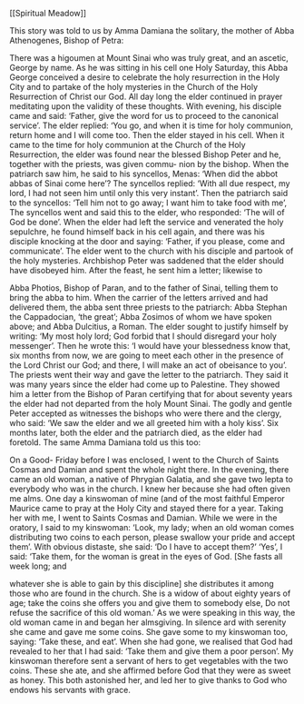 [[Spiritual Meadow]]
 
This story was told to us by Amma Damiana the solitary, the mother of Abba Athenogenes, Bishop of Petra:  
 
There was a higoumen at Mount Sinai who was truly great, and an ascetic, George by name. As he was sitting in his cell one Holy Saturday, this Abba George conceived a desire to celebrate the holy resurrection in the Holy City and to partake of the holy mysteries in the Church of the Holy Resurrection of Christ our God. All day long the elder continued in prayer meditating upon the validity of these thoughts. With evening, his disciple came and said: ‘Father, give the word for us to proceed to the canonical service’. The elder replied: ‘You go, and when it is time for holy communion, return home and I will come too. Then the elder stayed in his cell. When it came to the time for holy communion at the Church of the Holy Resurrection, the elder was found near the blessed Bishop Peter and he, together with the priests, was given commu- nion by the bishop. When the patriarch saw him, he said to his syncellos, Menas: ‘When did the abbot abbas of Sinai come here’? The syncellos replied: ‘With all due respect, my lord, I had not seen him until only this very instant’. Then the patriarch said to the syncellos: ‘Tell him not to go away; I want him to take food with me’, The syncellos went and said this to the elder, who responded: ‘The will of God be done’. When the elder had left the service and venerated the holy sepulchre, he found himself back in his cell again, and there was his disciple knocking at the door and saying: ‘Father, if you please, come and communicate’. The elder went to the church with his disciple and partook of the holy mysteries. Archbishop Peter was saddened that the elder should have disobeyed him. After the feast, he sent him a letter; likewise to  
 
Abba Photios, Bishop of Paran, and to the father of Sinai, telling them to bring the abba to him. When the carrier of the letters arrived and had delivered them, the abba sent three priests to the patriarch: Abba Stephan the Cappadocian, ‘the great’; Abba Zosimos of whom we have spoken above; and Abba Dulcitius, a Roman. The elder sought to justify himself by writing: ‘My most holy lord; God forbid that I should disregard your holy messenger’. Then he wrote this: ‘I would have your blessedness know that, six months from now, we are going to meet each other in the presence of the Lord Christ our God; and there, I will make an act of obeisance to you’. The priests went their way and gave the letter to the patriarch. They said it was many years since the elder had come up to Palestine. They showed him a letter from the Bishop of Paran certifying that for about seventy years the elder had not departed from the holy Mount Sinai. The godly and gentle Peter accepted as witnesses the bishops who were there and the clergy, who said: ‘We saw the elder and we all greeted him with a holy kiss’. Six months later, both the elder and the patriarch died, as the elder had foretold. The same Amma Damiana told us this too:  
 
On a Good- Friday before I was enclosed, I went to the Church of Saints Cosmas and Damian and spent the whole night there. In the evening, there came an old woman, a native of Phrygian Galatia, and she gave two lepta to everybody who was in the church. I knew her because she had often given me alms. One day a kinswoman of mine (and of the most faithful Emperor Maurice came to pray at the Holy City and stayed there for a year. Taking her with me, I went to Saints Cosmas and Damian. While we were in the oratory, I said to my kinswoman: ‘Look, my lady; when an old woman comes distributing two coins to each person, please swallow your pride and accept them’. With obvious distaste, she said: ‘Do I have to accept them?’ ‘Yes’, I said: ‘Take them, for the woman is great in the eyes of God. [She fasts all week long; and  
 
whatever she is able to gain by this discipline] she distributes it among those who are found in the church. She is a widow of about eighty years of age; take the coins she offers you and give them to somebody else, Do not refuse the sacrifice of this old woman.’ As we were speaking in this way, the old woman came in and began her almsgiving. In silence ard with serenity she came and gave me some coins. She gave some to my kinswoman too, saying: ‘Take these, and eat’. When she had gone, we realised that God had revealed to her that I had said: ‘Take them and give them a poor person’. My kinswoman therefore sent a servant of hers to get vegetables with the two coins. These she ate, and she affirmed before God that they were as sweet as honey. This both astonished her, and led her to give thanks to God who endows his servants with grace.

